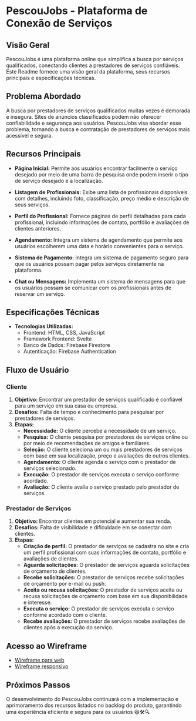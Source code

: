 # PescouJobs - Plataforma de Conexão de Serviços

## Visão Geral

PescouJobs é uma plataforma online que simplifica a busca por serviços qualificados, conectando clientes a prestadores de serviços confiáveis. Este Readme fornece uma visão geral da plataforma, seus recursos principais e especificações técnicas.

## Problema Abordado

A busca por prestadores de serviços qualificados muitas vezes é demorada e insegura. Sites de anúncios classificados podem não oferecer confiabilidade e segurança aos usuários. PescouJobs visa abordar esse problema, tornando a busca e contratação de prestadores de serviços mais acessível e segura.

## Recursos Principais

- **Página Inicial:** Permite aos usuários encontrar facilmente o serviço desejado por meio de uma barra de pesquisa onde podem inserir o tipo de serviço desejado e a localização.

- **Listagem de Profissionais:** Exibe uma lista de profissionais disponíveis com detalhes, incluindo foto, classificação, preço médio e descrição de seus serviços.

- **Perfil do Profissional:** Fornece páginas de perfil detalhadas para cada profissional, incluindo informações de contato, portfólio e avaliações de clientes anteriores.

- **Agendamento:** Integra um sistema de agendamento que permite aos usuários escolherem uma data e horário convenientes para o serviço.

- **Sistema de Pagamento:** Integra um sistema de pagamento seguro para que os usuários possam pagar pelos serviços diretamente na plataforma.

- **Chat ou Mensagens:** Implementa um sistema de mensagens para que os usuários possam se comunicar com os profissionais antes de reservar um serviço.

## Especificações Técnicas

- **Tecnologias Utilizadas:**
  - Frontend: HTML, CSS, JavaScript
  - Framework Frontend: Svelte
  - Banco de Dados: Firebase Firestore
  - Autenticação: Firebase Authentication

## Fluxo de Usuário

### Cliente

1. **Objetivo:** Encontrar um prestador de serviços qualificado e confiável para um serviço em sua casa ou empresa.
2. **Desafios:** Falta de tempo e conhecimento para pesquisar por prestadores de serviços.
3. **Etapas:**
   - **Necessidade:** O cliente percebe a necessidade de um serviço.
   - **Pesquisa:** O cliente pesquisa por prestadores de serviços online ou por meio de recomendações de amigos e familiares.
   - **Seleção:** O cliente seleciona um ou mais prestadores de serviços com base em sua localização, preço e avaliações de outros clientes.
   - **Agendamento:** O cliente agenda o serviço com o prestador de serviços selecionado.
   - **Execução:** O prestador de serviços executa o serviço conforme acordado.
   - **Avaliação:** O cliente avalia o serviço prestado pelo prestador de serviços.

### Prestador de Serviços

1. **Objetivo:** Encontrar clientes em potencial e aumentar sua renda.
2. **Desafios:** Falta de visibilidade e dificuldade em se conectar com clientes.
3. **Etapas:**
   - **Criação de perfil:** O prestador de serviços se cadastra no site e cria um perfil profissional com suas informações de contato, portfólio e avaliações de clientes.
   - **Aguarda solicitações:** O prestador de serviços aguarda solicitações de orçamento de clientes.
   - **Recebe solicitações:** O prestador de serviços recebe solicitações de orçamento por e-mail ou push.
   - **Aceita ou recusa solicitações:** O prestador de serviços aceita ou recusa solicitações de orçamento com base em sua disponibilidade e interesse.
   - **Executa o serviço:** O prestador de serviços executa o serviço conforme acordado com o cliente.
   - **Recebe avaliações:** O prestador de serviços recebe avaliações de clientes após a execução do serviço.

## Acesso ao Wireframe

- [Wireframe para web](https://www.figma.com/proto/gsieXY7PWf2rYlVo0xsIZc/PescouJobs?type=design&node-id=18-4&t=ejtBt6ItiReepDVD-0&scaling=scale-down-width&page-id=18%3A3&starting-point-node-id=18%3A4&hotspot-hints=0&hide-ui=1)
- [Wireframe responsivo](https://www.figma.com/proto/gsieXY7PWf2rYlVo0xsIZc/PescouJobs?type=design&node-id=33-15&t=ejtBt6ItiReepDVD-0&scaling=min-zoom&page-id=18%3A3&starting-point-node-id=33%3A15&show-proto-sidebar=1&hide-ui=1)

## Próximos Passos

O desenvolvimento do PescouJobs continuará com a implementação e aprimoramento dos recursos listados no backlog do produto, garantindo uma experiência eficiente e segura para os usuários 😃🛠️🔍
